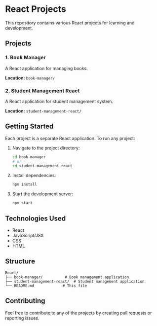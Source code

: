 # React Projects

This repository contains various React projects for learning and development.

## Projects

### 1. Book Manager
A React application for managing books.

**Location:** `book-manager/`

### 2. Student Management React
A React application for student management system.

**Location:** `student-management-react/`

## Getting Started

Each project is a separate React application. To run any project:

1. Navigate to the project directory:
   ```bash
   cd book-manager
   # or
   cd student-management-react
   ```

2. Install dependencies:
   ```bash
   npm install
   ```

3. Start the development server:
   ```bash
   npm start
   ```

## Technologies Used

- React
- JavaScript/JSX
- CSS
- HTML

## Structure

```
React/
├── book-manager/          # Book management application
├── student-management-react/  # Student management application
└── README.md             # This file
```

## Contributing

Feel free to contribute to any of the projects by creating pull requests or reporting issues.
